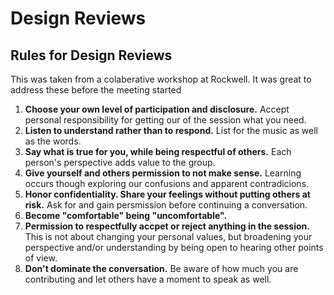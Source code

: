 # Design Reviews

## Rules for Design Reviews

This was taken from a colaberative workshop at Rockwell. It was great to address these before the meeting started

1. **Choose your own level of participation and disclosure.** Accept personal responsibility for getting our of the session what you need.
2. **Listen to understand rather than to respond.** List for the music as well as the words.
3. **Say what is true for you, while being respectful of others.** Each person's perspective adds value to the group.
4. **Give yourself and others permission to not make sense.** Learning occurs though exploring our confusions and apparent contradicions.
5. **Honor confidentiality. Share your feelings without putting others at risk.** Ask for and gain persmission before continuing a conversation.
6. **Become "comfortable" being "uncomfortable".**
7. **Permission to respectfully accpet or reject anything in the session.** This is not about changing your personal values, but broadening your perspective and/or understanding by being open to hearing other points of view.
8. **Don't dominate the conversation.** Be aware of how much you are contributing and let others have a moment to speak as well.

